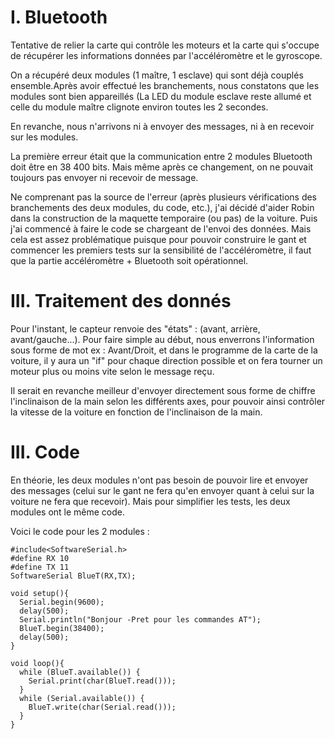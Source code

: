 # I. Bluetooth

Tentative de relier la carte qui contrôle les moteurs et la carte qui s'occupe de récupérer les informations données par l'accéléromètre et le gyroscope.

On a récupéré deux modules (1 maître, 1 esclave) qui sont déjà couplés ensemble.Après avoir effectué les branchements, nous constatons que les modules sont bien appareillés (La LED du module esclave reste allumé et celle du module maître clignote environ toutes les 2 secondes.

En revanche, nous n'arrivons ni à envoyer des messages, ni à en recevoir sur les modules.

La première erreur était que la communication entre 2 modules Bluetooth doit être en 38 400 bits. Mais même après ce changement, on ne pouvait toujours pas envoyer ni recevoir de message.


Ne comprenant pas la source de l'erreur (après plusieurs vérifications des branchements des deux modules, du code, etc.), j'ai décidé d'aider Robin dans la construction de la maquette temporaire (ou pas) de la voiture. Puis j'ai commencé à faire le code se chargeant de l'envoi des données.
Mais cela est assez problématique puisque pour pouvoir construire le gant et commencer les premiers tests sur la sensibilité de l'accéléromètre, il faut que la partie accéléromètre + Bluetooth soit opérationnel.

# III. Traitement des donnés

Pour l'instant, le capteur renvoie des "états" : (avant, arrière, avant/gauche...). Pour faire simple au début, nous enverrons l'information sous forme de mot ex : Avant/Droit, et dans le programme de la carte de la voiture, il y aura un "if" pour chaque direction possible et on fera tourner un moteur plus ou moins vite selon le message reçu.

Il serait en revanche meilleur d'envoyer directement sous forme de chiffre l'inclinaison de la main selon les différents axes, pour pouvoir ainsi contrôler la vitesse de la voiture en fonction de l'inclinaison de la main.

 # III. Code

En théorie, les deux modules n'ont pas besoin de pouvoir lire et envoyer des messages (celui sur le gant ne fera qu'en envoyer quant à celui sur la voiture ne fera que recevoir). Mais pour simplifier les tests, les deux modules ont le même code.


Voici le code pour les 2 modules :
```
#include<SoftwareSerial.h>
#define RX 10
#define TX 11
SoftwareSerial BlueT(RX,TX);
 
void setup(){
  Serial.begin(9600);
  delay(500);
  Serial.println("Bonjour -Pret pour les commandes AT");
  BlueT.begin(38400);
  delay(500);
}
 
void loop(){
  while (BlueT.available()) {
    Serial.print(char(BlueT.read())); 
  }
  while (Serial.available()) {
    BlueT.write(char(Serial.read())); 
  }
}
```
